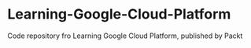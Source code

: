 # Learning-Google-Cloud-Platform
Code repository fro Learning Google Cloud Platform, published by Packt

